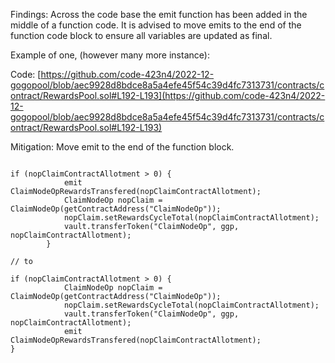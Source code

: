 Findings: Across the code base the emit function has been added in the middle of a function code. It is advised to move emits to the end of the function code block to ensure all variables are updated as final.

Example of one, (however many more instance):

Code: [https://github.com/code-423n4/2022-12-gogopool/blob/aec9928d8bdce8a5a4efe45f54c39d4fc7313731/contracts/contract/RewardsPool.sol#L192-L193](https://github.com/code-423n4/2022-12-gogopool/blob/aec9928d8bdce8a5a4efe45f54c39d4fc7313731/contracts/contract/RewardsPool.sol#L192-L193)

Mitigation: Move emit to the end of the function block.

``` solidity

if (nopClaimContractAllotment > 0) {
			emit ClaimNodeOpRewardsTransfered(nopClaimContractAllotment);
			ClaimNodeOp nopClaim = ClaimNodeOp(getContractAddress("ClaimNodeOp"));
			nopClaim.setRewardsCycleTotal(nopClaimContractAllotment);
			vault.transferToken("ClaimNodeOp", ggp, nopClaimContractAllotment);
		}

// to 

if (nopClaimContractAllotment > 0) {
			ClaimNodeOp nopClaim = ClaimNodeOp(getContractAddress("ClaimNodeOp"));
			nopClaim.setRewardsCycleTotal(nopClaimContractAllotment);
			vault.transferToken("ClaimNodeOp", ggp, nopClaimContractAllotment);
			emit ClaimNodeOpRewardsTransfered(nopClaimContractAllotment);		
}

```